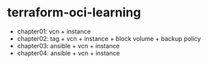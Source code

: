 # terraform-oci-learning

- chapter01: vcn + instance
- chapter02: tag + vcn + instance + block volume + backup policy
- chapter03: ansible + vcn + instance 
- chapter04: ansible + vcn + instance